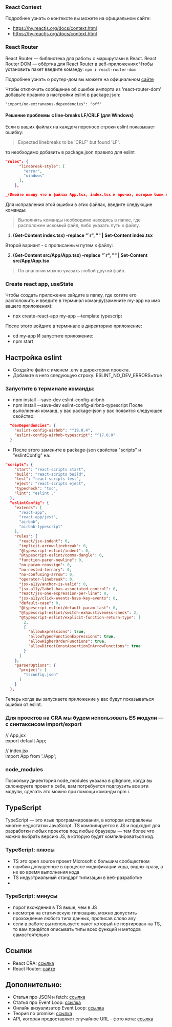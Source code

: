 
### React Context

Подробнее узнать о контексте вы можете на официальном сайте: 
- https://hy.reactjs.org/docs/context.html
- https://hy.reactjs.org/docs/context.html




### React Router

React Router — библиотека для работы с маршрутами в React. 
React Router DOM — обёртка для React Router в веб-приложениях
Чтобы установить пакет введите команду:
```npm i react-router-dom```
  
Подробнее узнать о роутер-дом вы можете на официальном [сайте](https://reactrouter.com/en/main)

Чтобы отключить сообщение об ошибке импорта из 'react-router-dom' добавьте правило в настройки eslint в package.json:  

```"import/no-extraneous-dependencies": "off"```

#### Решение проблемы с line-breaks LF/CRLF (для Windows)

Если в ваших файлах на каждом переносе строки eslint показывает ошибку:

> Expected linebreaks to be 'CRLF' but found 'LF'.

то необходимо добавить в package.json правило для eslint

```json lines
"rules": {
      "linebreak-style": [
        "error",
        "windows"
      ],
    },
```

```json lines
_(Имейте ввиду что в файлах App.tsx, index.tsx и прочих, которые были созданы вместе с приложением, всё равно останется эта ошибка.)_
```

Для исправления этой ошибки в этих файлах, введите следующие команды:

> Выполнять команды необходимо находясь в папке, где расположен искомый файл, либо указать путь к файлу.

1. **(Get-Content index.tsx) -replace "`r", "" | Set-Content index.tsx**

Второй вариант - с прописанным путем к файлу:

2. **(Get-Content src/App/App.tsx) -replace "`r", "" | Set-Content src/App/App.tsx**

> По аналогии можно указать любой другой файл.


### Create react app, useState
Чтобы создать приложение зайдите в папку, где хотите его расположить и введите в терминал команду(замените my-app на имя вашего приложения):
- npx create-react-app my-app --template typescript

После этого войдите в терминале в директорию приложение:
- cd my-app
  И запустите приложение:
- npm start

## Настройка eslint
- Создайте файл с именем .env в директории проекта.
- Добавьте в него следующую строку:
  ESLINT_NO_DEV_ERRORS=true

### Запустите в терминале команды:
- npm install --save-dev eslint-config-airbnb
- npm install --save-dev eslint-config-airbnb-typescript
  После выполнения команд, у вас package-json у вас появится следующее свойство:
```json lines
  "devDependencies": {
    "eslint-config-airbnb": "^19.0.4",
    "eslint-config-airbnb-typescript": "^17.0.0"
  }
```


- После этого замените в package-json свойства "scripts" и "eslintConfig" на:
````json lines
"scripts": {
    "start": "react-scripts start",
    "build": "react-scripts build",
    "test": "react-scripts test",
    "eject": "react-scripts eject",
    "typecheck": "tsc",
    "lint": "eslint ."
  },
  "eslintConfig": {
    "extends": [
      "react-app",
      "react-app/jest",
      "airbnb",
      "airbnb-typescript"
    ],
    "rules": {
      "react/jsx-indent": 0,
      "implicit-arrow-linebreak": 0,
      "@typescript-eslint/indent": 0,
      "@typescript-eslint/comma-dangle": 0,
      "function-paren-newline": 0,
      "no-param-reassign": 0,
      "no-nested-ternary": 0,
      "no-confusing-arrow": 0,
      "operator-linebreak": 0,
      "jsx-a11y/anchor-is-valid": 0,
      "jsx-a11y/label-has-associated-control": 0,
      "react/jsx-one-expression-per-line": 0,
      "jsx-a11y/click-events-have-key-events": 0,
      "default-case": 0,
      "@typescript-eslint/default-param-last": 0,
      "@typescript-eslint/switch-exhaustiveness-check": 2,
      "@typescript-eslint/explicit-function-return-type": [
        2,
        {
          "allowExpressions": true,
          "allowTypedFunctionExpressions": true,
          "allowHigherOrderFunctions": true,
          "allowDirectConstAssertionInArrowFunctions": true
        }
      ]
    },
    "parserOptions": {
      "project": [
        "tsconfig.json"
      ]
    }
  },
````

Теперь когда вы запускаете приложение у вас будут показываться ошибки от eslint.

### Для проектов на CRA мы будем использовать ES модули — с синтаксисом import/export
// App.jsx  
export default App;

// index.jsx  
import App from './App';

### node_modules
Поскольку директория node_modules указана в gitignore, когда вы склонируете проект к себе, вам потребуется подгрузить все эти модули, сделать это можно при помощи команды npm i.

## TypeScript
TypeScript — это язык программирования, в котором исправлены многие недостатки JavaScript.
TS компилируется в JS и подходит для разработки любых проектов под любые браузеры — тем более что можно выбрать версию JS, в которую будет компилироваться код.

###  TypeScript: плюсы
- TS это open source проект Microsoft с большим сообществом
- ошибки допущенные в процессе модификации кода, видны
  сразу, а не во время выполнения кода
- TS индустриальный стандарт типизации в веб-разработке
-
###  TypeScript: минусы
- порог вхождения в TS выше, чем в JS
- несмотря на статическую типизацию, можно допустить
  прохождение любого типа данных, прописав слово any
- если в работе вы используете пакет который не портирован
  на TS, то вам придётся описывать типы всех функций и методов самостоятельно

## Ссылки
- React CRA: [ссылка](https://create-react-app.dev/docs/adding-typescript/)
- React Router: [сайте]("https://reactrouter.com/en/main")


## Дополнительно:

- Статья про JSON и fetch: [ссылка](https://dmitripavlutin.com/fetch-with-json/)
- Статья про Event Loop: [ссылка](https://dev.to/lydiahallie/javascript-visualized-event-loop-3dif)
- Онлайн визуализатор Event Loop: [ссылка](http://latentflip.com/loupe/?code=!!!PGJ1dHRvbj5DbGljayBtZSE8L2J1dHRvbj4%3D)
- Теория по promise: [ссылка](https://learn.javascript.ru/promise-basics)
- API, которая предоставляет случайное URL - фото кота: [ссылка](https://aws.random.cat/meow)



